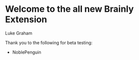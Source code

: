 # Welcome to the all new Brainly Extension

Luke Graham

Thank you to the following for beta testing:

- NoblePenguin
